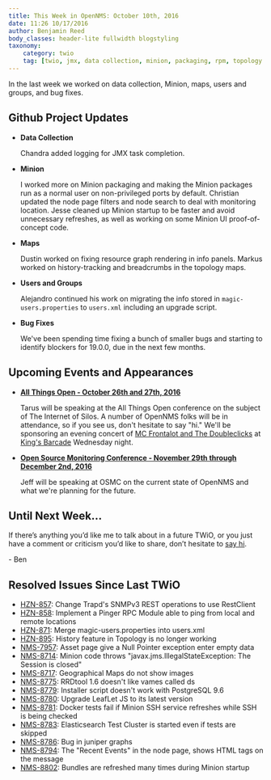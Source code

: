 ```yaml
---
title: This Week in OpenNMS: October 10th, 2016
date: 11:26 10/17/2016
author: Benjamin Reed
body_classes: header-lite fullwidth blogstyling
taxonomy:
    category: twio
    tag: [twio, jmx, data collection, minion, packaging, rpm, topology maps, resource graphs, breadcrumbs, users, bug fixes, all things open, ato, mc frontalot, the doubleclicks, kings barcade, osmc]
---
```


In the last week we worked on data collection, Minion, maps, users and groups, and bug fixes.

<!-- git log --all --no-merges --since='2016-10-10 00:00:00' --until='2016-10-17 00:00:00' --format='%Cblue%ai %Cgreen%aN %Cred%d %Creset%s %Cblue(%H)' | sort | less -R -->

Github Project Updates
----------------------

* __Data Collection__

  Chandra added logging for JMX task completion.

* __Minion__

  I worked more on Minion packaging and making the Minion packages run as a normal user on non-privileged ports by default.  Christian updated the node page filters and node search to deal with monitoring location.  Jesse cleaned up Minion startup to be faster and avoid unnecessary refreshes, as well as working on some Minion UI proof-of-concept code.

* __Maps__

  Dustin worked on fixing resource graph rendering in info panels.  Markus worked on history-tracking and breadcrumbs in the topology maps.

* __Users and Groups__

  Alejandro continued his work on migrating the info stored in `magic-users.properties` to `users.xml` including an upgrade script.

* __Bug Fixes__

  We've been spending time fixing a bunch of smaller bugs and starting to identify blockers for 19.0.0, due in the next few months.

Upcoming Events and Appearances
-------------------------------

* __[All Things Open - October 26th and 27th, 2016](https://allthingsopen.org/)__

  Tarus will be speaking at the All Things Open conference on the subject of The Internet of Silos.  A number of OpenNMS folks will be in attendance, so if you see us, don't hesitate to say "hi."  We'll be sponsoring an evening concert of [MC Frontalot and The Doubleclicks](http://www.adventuresinoss.com/2016/07/05/mc-frontalot-and-the-doubleclicks-at-all-things-open/) at [King's Barcade](http://www.kingsbarcade.com/) Wednesday night.

* __[Open Source Monitoring Conference - November 29th through December 2nd, 2016](https://www.netways.de/en/events_trainings/osmc/overview/)__

  Jeff will be speaking at OSMC on the current state of OpenNMS and what we're planning for the future.

Until Next Week…
----------------

If there’s anything you’d like me to talk about in a future TWiO, or you just have a comment or criticism you’d like to share, don’t hesitate to [say hi](mailto:twio@opennms.org).

\- Ben

Resolved Issues Since Last TWiO
-------------------------------

* [HZN-857](https://issues.opennms.org/browse/HZN-857): Change Trapd's SNMPv3 REST operations to use RestClient
* [HZN-858](https://issues.opennms.org/browse/HZN-858): Implement a Pinger RPC Module able to ping from local and remote locations
* [HZN-871](https://issues.opennms.org/browse/HZN-871): Merge magic-users.properties into users.xml
* [HZN-895](https://issues.opennms.org/browse/HZN-895): History feature in Topology is no longer working
* [NMS-7957](https://issues.opennms.org/browse/NMS-7957): Asset page give a Null Pointer exception enter empty data
* [NMS-8714](https://issues.opennms.org/browse/NMS-8714): Minion code throws "javax.jms.IllegalStateException: The Session is closed"
* [NMS-8717](https://issues.opennms.org/browse/NMS-8717): Geographical Maps do not show images
* [NMS-8775](https://issues.opennms.org/browse/NMS-8775): RRDtool 1.6 doesn't like vames called ds
* [NMS-8779](https://issues.opennms.org/browse/NMS-8779): Installer script doesn't work with PostgreSQL 9.6
* [NMS-8780](https://issues.opennms.org/browse/NMS-8780): Upgrade LeafLet JS to its latest version
* [NMS-8781](https://issues.opennms.org/browse/NMS-8781): Docker tests fail if Minion SSH service refreshes while SSH is being checked
* [NMS-8783](https://issues.opennms.org/browse/NMS-8783): Elasticsearch Test Cluster is started even if tests are skipped
* [NMS-8786](https://issues.opennms.org/browse/NMS-8786): Bug in juniper graphs
* [NMS-8794](https://issues.opennms.org/browse/NMS-8794): The "Recent Events" in the node page, shows HTML tags on the message
* [NMS-8802](https://issues.opennms.org/browse/NMS-8802): Bundles are refreshed many times during Minion startup

<!--
  https://github.com/OpenNMS/twio-fodder/blob/master/scripts/twio-issues-list.pl
-->
